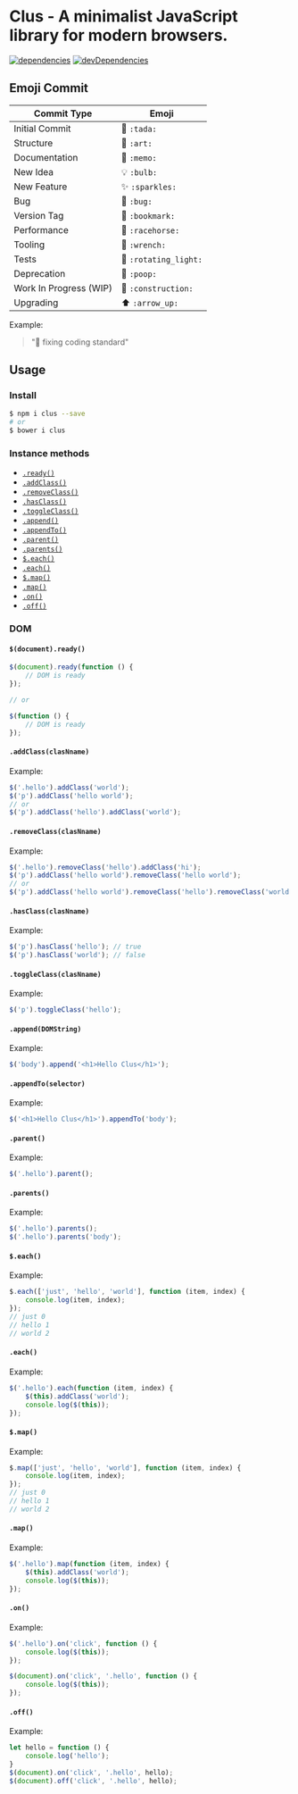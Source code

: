 # Clus - A minimalist JavaScript library for modern browsers.

[![dependencies](https://david-dm.org/justclear/clus.svg)](https://david-dm.org/justclear/clus#info=dependencies&view=table)
[![devDependencies](https://david-dm.org/justclear/clus/dev-status.svg)](https://david-dm.org/justclear/clus#info=devDependencies&view=table)

## Emoji Commit

Commit Type             | Emoji
----------------------- | -------------
Initial Commit          | :tada: `:tada:`
Structure               | :art: `:art:`
Documentation           | :memo: `:memo:`
New Idea                | :bulb: `:bulb:`
New Feature             | :sparkles: `:sparkles:`
Bug                     | :bug: `:bug:`
Version Tag             | :bookmark: `:bookmark:`
Performance             | :racehorse: `:racehorse:`
Tooling                 | :wrench: `:wrench:`
Tests                   | :rotating_light: `:rotating_light:`
Deprecation             | :poop: `:poop:`
Work In Progress (WIP)  | :construction: `:construction:`
Upgrading               | :arrow_up: `:arrow_up:`

Example:

> ":art: fixing coding standard"

## Usage

### Install

```sh
$ npm i clus --save
# or
$ bower i clus
```

### Instance methods

- <a href="#ready">`.ready()`</a>
- <a href="#add-class">`.addClass()`</a>
- <a href="#remove-class">`.removeClass()`</a>
- <a href="#has-class">`.hasClass()`</a>
- <a href="#toggle-class">`.toggleClass()`</a>
- <a href="#append">`.append()`</a>
- <a href="#append-to">`.appendTo()`</a>
- <a href="#parent">`.parent()`</a>
- <a href="#parents">`.parents()`</a>
- <a href="#each-global">`$.each()`</a>
- <a href="#each-instance">`.each()`</a>
- <a href="#map-global">`$.map()`</a>
- <a href="#map-instance">`.map()`</a>
- <a href="#on">`.on()`</a>
- <a href="#off">`.off()`</a>

### DOM

<a name="ready"></a>
#### `$(document).ready()`

```js
$(document).ready(function () {
    // DOM is ready
});

// or

$(function () {
    // DOM is ready
});
```

<a name="add-class"></a>
#### `.addClass(clasNname)`

Example:

```js
$('.hello').addClass('world');
$('p').addClass('hello world');
// or
$('p').addClass('hello').addClass('world');
```

<a name="remove-class"></a>
#### `.removeClass(clasNname)`

Example:

```js
$('.hello').removeClass('hello').addClass('hi');
$('p').addClass('hello world').removeClass('hello world');
// or
$('p').addClass('hello world').removeClass('hello').removeClass('world');
```

<a name="has-class"></a>
#### `.hasClass(clasNname)`

Example:

```js
$('p').hasClass('hello'); // true
$('p').hasClass('world'); // false
```

<a name="toggle-class"></a>
#### `.toggleClass(clasNname)`

Example:

```js
$('p').toggleClass('hello');
```

<a name="append"></a>
#### `.append(DOMString)`

Example:

```js
$('body').append('<h1>Hello Clus</h1>');
```

<a name="append-to"></a>
#### `.appendTo(selector)`

Example:

```js
$('<h1>Hello Clus</h1>').appendTo('body');
```

<a name="parent"></a>
#### `.parent()`

Example:

```js
$('.hello').parent();
```

<a name="parents"></a>
#### `.parents()`

Example:

```js
$('.hello').parents();
$('.hello').parents('body');
```

<a name="each-global"></a>
#### `$.each()`

Example:

```js
$.each(['just', 'hello', 'world'], function (item, index) {
    console.log(item, index);
});
// just 0
// hello 1
// world 2
```

<a name="each-instance"></a>
#### `.each()`

Example:

```js
$('.hello').each(function (item, index) {
    $(this).addClass('world');
    console.log($(this));
});
```

<a name="map-global"></a>
#### `$.map()`

Example:

```js
$.map(['just', 'hello', 'world'], function (item, index) {
    console.log(item, index);
});
// just 0
// hello 1
// world 2
```

<a name="map-instance"></a>
#### `.map()`

Example:

```js
$('.hello').map(function (item, index) {
    $(this).addClass('world');
    console.log($(this));
});
```

<a name="on"></a>
#### `.on()`

Example:

```js
$('.hello').on('click', function () {
    console.log($(this));
});

$(document).on('click', '.hello', function () {
    console.log($(this));
});
```

<a name="off"></a>
#### `.off()`

Example:

```js
let hello = function () {
    console.log('hello');
}
$(document).on('click', '.hello', hello);
$(document).off('click', '.hello', hello);
```
